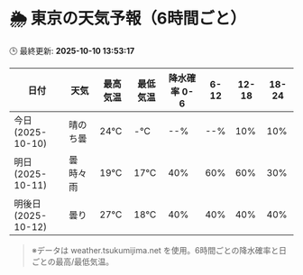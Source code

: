 # 🌦️ 東京の天気予報（6時間ごと）

🕒 最終更新: **2025-10-10 13:53:17**

| 日付 | 天気 | 最高気温 | 最低気温 | 降水確率 0-6 | 6-12 | 12-18 | 18-24 |
|------|------|----------|----------|------------|------|------|------|
| 今日 (2025-10-10) | 晴のち曇 | 24℃ | -℃ | --% | --% | 10% | 10% |
| 明日 (2025-10-11) | 曇時々雨 | 19℃ | 17℃ | 40% | 60% | 60% | 30% |
| 明後日 (2025-10-12) | 曇り | 27℃ | 18℃ | 40% | 40% | 40% | 40% |

> ※データは weather.tsukumijima.net を使用。6時間ごとの降水確率と日ごとの最高/最低気温。